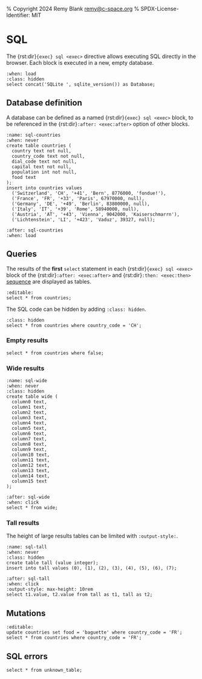 % Copyright 2024 Remy Blank <remy@c-space.org>
% SPDX-License-Identifier: MIT

# SQL

The {rst:dir}`{exec} sql <exec>` directive allows executing SQL directly in the
browser. Each block is executed in a new, empty database.

```{exec} sql
:when: load
:class: hidden
select concat('SQLite ', sqlite_version()) as Database;
```

## Database definition

A database can be defined as a named {rst:dir}`{exec} sql <exec>` block, to be
referenced in the {rst:dir}`:after: <exec:after>` option of other blocks.

```{exec} sql
:name: sql-countries
:when: never
create table countries (
  country text not null,
  country_code text not null,
  dial_code text not null,
  capital text not null,
  population int not null,
  food text
);
insert into countries values
  ('Switzerland', 'CH', '+41', 'Bern', 8776000, 'fondue!'),
  ('France', 'FR', '+33', 'Paris', 67970000, null),
  ('Germany', 'DE', '+49', 'Berlin', 83800000, null),
  ('Italy', 'IT', '+39', 'Rome', 58940000, null),
  ('Austria', 'AT', '+43', 'Vienna', 9042000, 'Kaiserschmarrn'),
  ('Lichtenstein', 'LI', '+423', 'Vaduz', 39327, null);
```

```{defaults} exec
:after: sql-countries
:when: load
```

## Queries

The results of the **first** `select` statement in each
{rst:dir}`{exec} sql <exec>` block of the {rst:dir}`:after: <exec:after>`
and {rst:dir}`:then: <exec:then>` [sequence](../reference/exec.md#sequencing)
are displayed as tables.

```{exec} sql
:editable:
select * from countries;
```

The SQL code can be hidden by adding `:class: hidden`.

```{exec} sql
:class: hidden
select * from countries where country_code = 'CH';
```

### Empty results

```{exec} sql
select * from countries where false;
```

### Wide results

```{exec} sql
:name: sql-wide
:when: never
:class: hidden
create table wide (
  column0 text,
  column1 text,
  column2 text,
  column3 text,
  column4 text,
  column5 text,
  column6 text,
  column7 text,
  column8 text,
  column9 text,
  column10 text,
  column11 text,
  column12 text,
  column13 text,
  column14 text,
  column15 text
);
```
```{exec} sql
:after: sql-wide
:when: click
select * from wide;
```

### Tall results

The height of large results tables can be limited with `:output-style:`.

```{exec} sql
:name: sql-tall
:when: never
:class: hidden
create table tall (value integer);
insert into tall values (0), (1), (2), (3), (4), (5), (6), (7);
```
```{exec} sql
:after: sql-tall
:when: click
:output-style: max-height: 10rem
select t1.value, t2.value from tall as t1, tall as t2;
```

## Mutations

```{exec} sql
:editable:
update countries set food = 'baguette' where country_code = 'FR';
select * from countries where country_code = 'FR';
```

## SQL errors

```{exec} sql
select * from unknown_table;
```
